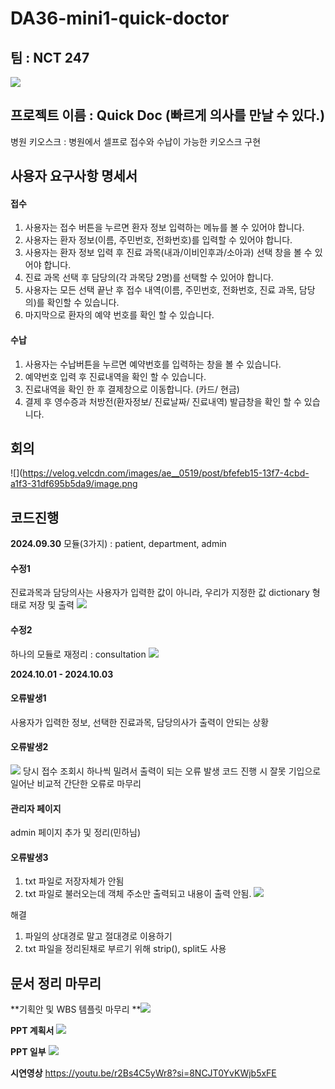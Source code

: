 # DA36-mini1-quick-doctor

## 팀 : NCT 247 
![](https://velog.velcdn.com/images/ae__0519/post/8feb5d43-b1c5-4ee0-a4c6-3da45d2520f5/image.png)

## 프로젝트 이름 : Quick Doc (빠르게 의사를 만날 수 있다.)
병원 키오스크 : 병원에서 셀프로 접수와 수납이 가능한 키오스크 구현 

## 사용자 요구사항 명세서
#### 접수
1. 사용자는 접수 버튼을 누르면 환자 정보 입력하는 메뉴를 볼 수 있어야 합니다.
2. 사용자는 환자 정보(이름, 주민번호, 전화번호)를 입력할 수 있어야 합니다.
3. 사용자는 환자 정보 입력 후 진료 과목(내과/이비인후과/소아과) 선택 창을 볼 수 있어야 합니다.
4. 진료 과목 선택 후 담당의(각 과목당 2명)를 선택할 수 있어야 합니다.
5. 사용자는 모든 선택 끝난 후 접수 내역(이름, 주민번호, 전화번호, 진료 과목, 담당의)를 확인할 수 있습니다. 
6. 마지막으로 환자의 예약 번호를 확인 할 수 있습니다.

#### 수납
1. 사용자는 수납버튼을 누르면 예약번호를 입력하는 창을 볼 수 있습니다.
2. 예약번호 입력 후 진료내역을 확인 할 수 있습니다.
3. 진료내역을 확인 한 후 결제창으로 이동합니다. (카드/ 현금)
4. 결제 후 영수증과 처방전(환자정보/ 진료날짜/ 진료내역) 발급창을 확인 할 수 있습니다.

## 회의
![](https://velog.velcdn.com/images/ae__0519/post/bfefeb15-13f7-4cbd-a1f3-31df695b5da9/image.png 

## 코드진행
**2024.09.30**
모듈(3가지) : patient, department, admin

#### 수정1
 진료과목과 담당의사는 사용자가 입력한 값이 아니라, 우리가 지정한 값 dictionary 형태로 저장 및 출력
 ![](https://velog.velcdn.com/images/ae__0519/post/d48781c6-c6ac-4787-801d-19a8e7dfcb2c/image.png)

 #### 수정2
하나의 모듈로 재정리 : consultation
![](https://velog.velcdn.com/images/ae__0519/post/f7a7102b-ba79-4a7b-b9b7-2985a1158b3e/image.png)


**2024.10.01 - 2024.10.03**
#### 오류발생1
사용자가 입력한 정보, 선택한 진료과목, 담당의사가 출력이 안되는 상황

#### 오류발생2
![](https://velog.velcdn.com/images/ae__0519/post/f83e5cfe-8a9f-47f6-96b2-d7520eed4f34/image.png)
당시 접수 조회시 하나씩 밀려서 출력이 되는 오류 발생
코드 진행 시 잘못 기입으로 일어난 비교적 간단한 오류로 마무리

#### 관리자 페이지
admin 페이지 추가 및 정리(민하님)

#### 오류발생3
1. txt 파일로 저장자체가 안됨
2. txt 파일로 불러오는데 객체 주소만 출력되고 내용이 출력 안됨.
![](https://velog.velcdn.com/images/ae__0519/post/086158cb-1aa0-4adf-82ee-9ba4e3632c5e/image.jpg)

해결
1. 파일의 상대경로 말고 절대경로 이용하기
2. txt 파일을 정리된채로 부르기 위해 strip(), split도 사용

## 문서 정리 마무리
**기획안 및 WBS 템플릿 마무리
**![](https://velog.velcdn.com/images/ae__0519/post/14850567-6ec1-4300-b509-afb512743602/image.png)

**PPT 계획서**
![](https://velog.velcdn.com/images/ae__0519/post/9321f7e7-f9d3-4518-ba46-a1f06261dc6a/image.png)

**PPT 일부**
![](https://velog.velcdn.com/images/ae__0519/post/21af2f50-d4ae-4463-aeb6-2dd8952b622e/image.png)


**시연영상**
https://youtu.be/r2Bs4C5yWr8?si=8NCJT0YvKWjb5xFE
